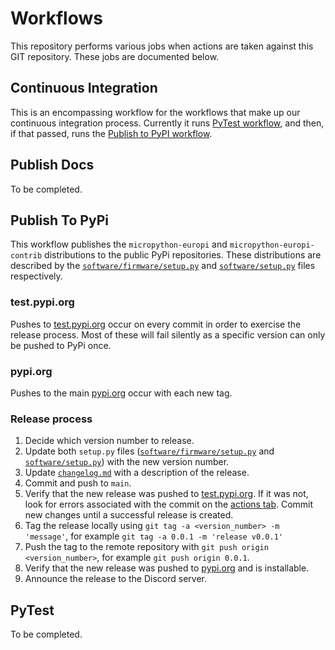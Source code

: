 # Workflows

This repository performs various jobs when actions are taken against this GIT repository. These jobs are documented below.

## Continuous Integration

This is an encompassing workflow for the workflows that make up our continuous integration process. Currently it runs
[PyTest workflow](#pytest), and then, if that passed, runs the [Publish to PyPI workflow](#publish-to-pypi).

## Publish Docs

To be completed.

## Publish To PyPi

This workflow publishes the `micropython-europi` and `micropython-europi-contrib` distributions to the public PyPi
repositories. These distributions are described by the [`software/firmware/setup.py`](software/firmware/setup.py) and [`software/setup.py`](software/setup.py) files respectively. 

### test.pypi.org

Pushes to [test.pypi.org](https://test.pypi.org/project/micropython-europi/#history) occur on every commit in order to 
exercise the release process. Most of these will fail silently as a specific version can only be pushed to PyPi once.

### pypi.org

Pushes to the main [pypi.org](https://pypi.org/project/micropython-europi/#history) occur with each new tag.

### Release process

1. Decide which version number to release.
2. Update both `setup.py` files ([`software/firmware/setup.py`](software/firmware/setup.py) and [`software/setup.py`](software/setup.py)) with the new version number.
3. Update [`changelog.md`](CHANGELOG.md) with a description of the release.
4. Commit and push to `main`.
5. Verify that the new release was pushed to [test.pypi.org](https://test.pypi.org/project/micropython-europi/#history). If it was not, look for errors associated with the commit on the [actions tab](https://github.com/Allen-Synthesis/EuroPi/actions). Commit new changes until a successful release is created.
6. Tag the release locally using `git tag -a <version_number> -m 'message'`, for example `git tag -a 0.0.1 -m 'release v0.0.1'`
7. Push the tag to the remote repository with `git push origin <version_number>`, for example `git push origin 0.0.1`.
8. Verify that the new release was pushed to [pypi.org](https://pypi.org/project/micropython-europi/#history) and is installable.
9. Announce the release to the Discord server.

## PyTest

To be completed.